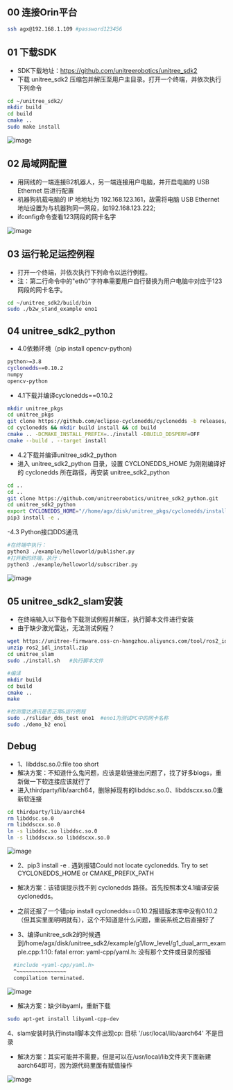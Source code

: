 ## 00 连接Orin平台
```bash
ssh agx@192.168.1.109 #password123456
```
## 01 下载SDK
- SDK下载地址：https://github.com/unitreerobotics/unitree_sdk2
- 下载 unitree_sdk2 压缩包并解压至用户主目录。打开一个终端，并依次执行下列命令
```bash
cd ~/unitree_sdk2/
mkdir build
cd build
cmake ..
sudo make install
```
![image](https://github.com/user-attachments/assets/569b11f5-9d3f-49a1-a063-e29ea3497877)
## 02 局域网配置
- 用网线的一端连接B2机器人，另一端连接用户电脑，并开启电脑的 USB Ethernet 后进行配置
- 机器狗机载电脑的 IP 地地址为 192.168.123.161，故需将电脑 USB Ethernet 地址设置为与机器狗同一网段，如192.168.123.222;
- ifconfig命令查看123网段的网卡名字

![image](https://github.com/user-attachments/assets/282b7b7e-389f-4535-99fc-6e8c88502401)
## 03 运行轮足运控例程
- 打开一个终端，并依次执行下列命令以运行例程。
- 注：第二行命令中的"eth0"字符串需要用户自行替换为用户电脑中对应于123网段的网卡名字。
```bash
cd ~/unitree_sdk2/build/bin
sudo ./b2w_stand_example eno1
```
## 04 unitree_sdk2_python
- 4.0依赖环境（pip install opencv-python)
```bash
python>=3.8
cyclonedds==0.10.2
numpy
opencv-python
```
- 4.1下载并编译cyclonedds==0.10.2
```bash
mkdir unitree_pkgs
cd unitree_pkgs
git clone https://github.com/eclipse-cyclonedds/cyclonedds -b releases/0.10.x 
cd cyclonedds && mkdir build install && cd build
cmake .. -DCMAKE_INSTALL_PREFIX=../install -DBUILD_DDSPERF=OFF
cmake --build . --target install
```
- 4.2下载并编译unitree_sdk2_python
- 进入 unitree_sdk2_python 目录，设置 CYCLONEDDS_HOME 为刚刚编译好的 cyclonedds 所在路径，再安装 unitree_sdk2_python
```bash
cd ..
cd ..
git clone https://github.com/unitreerobotics/unitree_sdk2_python.git
cd unitree_sdk2_python
export CYCLONEDDS_HOME="//home/agx/disk/unitree_pkgs/cyclonedds/install"
pip3 install -e .
```
-4.3 Python接口DDS通讯
```bash
#在终端中执行：
python3 ./example/helloworld/publisher.py
#打开新的终端，执行：
python3 ./example/helloworld/subscriber.py
```
![image](https://github.com/user-attachments/assets/db6ac5a5-3805-4cba-b84e-7274784fcea8)


## 05 unitree_sdk2_slam安装 
- 在终端输入以下指令下载测试例程并解压，执行脚本文件进行安装
- 由于缺少激光雷达，无法测试例程？
```bash
wget https://unitree-firmware.oss-cn-hangzhou.aliyuncs.com/tool/ros2_idl_install.zip
unzip ros2_idl_install.zip
cd unitree_slam
sudo ./install.sh   #执行脚本文件

#编译
mkdir build
cd build
cmake ..
make

#检测雷达通讯是否正常&运行例程
sudo ./rslidar_dds_test eno1  #eno1为测试PC中的网卡名称
sudo ./demo_b2 eno1
```

## Debug
- 1、libddsc.so.0:file too short
- 解决方案：不知道什么鬼问题，应该是软链接出问题了，找了好多blogs，重新做一下软连接应该就行了
- 进入thirdparty/lib/aarch64，删除掉现有的libddsc.so.0、libddscxx.so.0重新软连接
```bash
cd thirdparty/lib/aarch64
rm libddsc.so.0
rm libddscxx.so.0
ln -s libddsc.so libddsc.so.0
ln -s libddscxx.so libddscxx.so.0
```
![image](https://github.com/user-attachments/assets/da9ee6de-34cc-49f1-8d09-a4b266a0db9b)

- 2、pip3 install -e . 遇到报错Could not locate cyclonedds. Try to set CYCLONEDDS_HOME or CMAKE_PREFIX_PATH
- 解决方案：该错误提示找不到 cyclonedds 路径。首先按照本文4.1编译安装cyclonedds。
- 之前还报了一个错pip install cyclonedds==0.10.2报错版本库中没有0.10.2（但其实里面明明就有），这个不知道是什么问题，重装系统之后直接好了

- 3、编译unitree_sdk2的时候遇到/home/agx/disk/unitree_sdk2/example/g1/low_level/g1_dual_arm_example.cpp:1:10: fatal error: yaml-cpp/yaml.h: 没有那个文件或目录的报错
```bash
  #include <yaml-cpp/yaml.h>
  ^~~~~~~~~~~~~~~~~
  compilation terminated.
```
![image](https://github.com/user-attachments/assets/d902d1aa-5a68-422b-b343-8e6af2b515c6)

- 解决方案：缺少libyaml，重新下载
```bash
sudo apt-get install libyaml-cpp-dev
```

4、slam安装时执行install脚本文件出现cp: 目标 '/usr/local/lib/aarch64' 不是目录
- 解决方案：其实可能并不需要，但是可以在/usr/local/lib文件夹下面新建aarch64即可，因为源代码里面有赋值操作

![image](https://github.com/user-attachments/assets/1b8c7a51-e041-419e-ac1d-5a42106d4cac)
